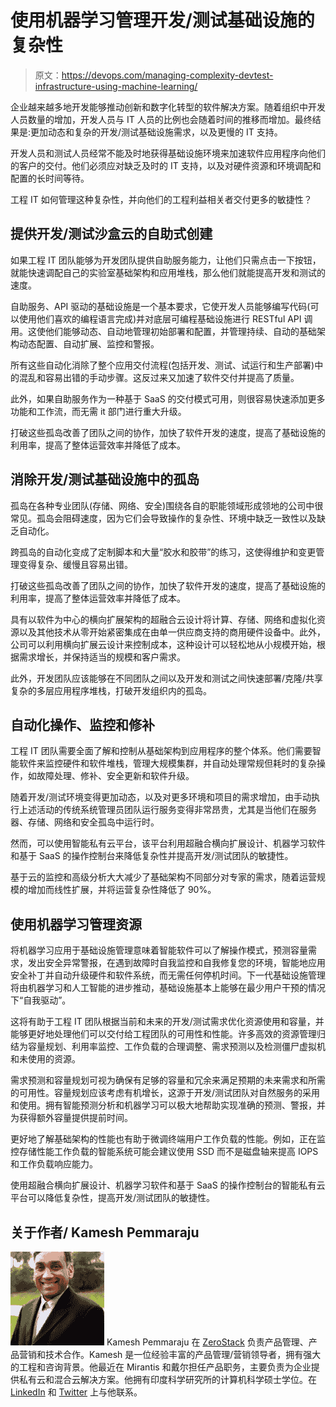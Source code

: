 # 使用机器学习管理开发/测试基础设施的复杂性

> 原文：<https://devops.com/managing-complexity-devtest-infrastructure-using-machine-learning/>

企业越来越多地开发能够推动创新和数字化转型的软件解决方案。随着组织中开发人员数量的增加，开发人员与 IT 人员的比例也会随着时间的推移而增加。最终结果是:更加动态和复杂的开发/测试基础设施需求，以及更慢的 IT 支持。

开发人员和测试人员经常不能及时地获得基础设施环境来加速软件应用程序向他们的客户的交付。他们必须应对缺乏及时的 IT 支持，以及对硬件资源和环境调配和配置的长时间等待。

工程 IT 如何管理这种复杂性，并向他们的工程利益相关者交付更多的敏捷性？

## **提供开发/测试沙盒云的自助式创建**

如果工程 IT 团队能够为开发团队提供自助服务能力，让他们只需点击一下按钮，就能快速调配自己的实验室基础架构和应用堆栈，那么他们就能提高开发和测试的速度。

自助服务、API 驱动的基础设施是一个基本要求，它使开发人员能够编写代码(可以使用他们喜欢的编程语言完成)并对底层可编程基础设施进行 RESTful API 调用。这使他们能够动态、自动地管理初始部署和配置，并管理持续、自动的基础架构动态配置、自动扩展、监控和警报。

所有这些自动化消除了整个应用交付流程(包括开发、测试、试运行和生产部署)中的混乱和容易出错的手动步骤。这反过来又加速了软件交付并提高了质量。

此外，如果自助服务作为一种基于 SaaS 的交付模式可用，则很容易快速添加更多功能和工作流，而无需 it 部门进行重大升级。

打破这些孤岛改善了团队之间的协作，加快了软件开发的速度，提高了基础设施的利用率，提高了整体运营效率并降低了成本。

## **消除开发/测试基础设施中的孤岛**

孤岛在各种专业团队(存储、网络、安全)围绕各自的职能领域形成领地的公司中很常见。孤岛会阻碍速度，因为它们会导致操作的复杂性、环境中缺乏一致性以及缺乏自动化。

跨孤岛的自动化变成了定制脚本和大量“胶水和胶带”的练习，这使得维护和变更管理变得复杂、缓慢且容易出错。

打破这些孤岛改善了团队之间的协作，加快了软件开发的速度，提高了基础设施的利用率，提高了整体运营效率并降低了成本。

具有以软件为中心的横向扩展架构的超融合云设计将计算、存储、网络和虚拟化资源以及其他技术从零开始紧密集成在由单一供应商支持的商用硬件设备中。此外，公司可以利用横向扩展云设计来控制成本，这种设计可以轻松地从小规模开始，根据需求增长，并保持适当的规模和客户需求。

此外，开发团队应该能够在不同团队之间以及开发和测试之间快速部署/克隆/共享复杂的多层应用程序堆栈，打破开发组织内的孤岛。

## **自动化操作、监控和修补**

工程 IT 团队需要全面了解和控制从基础架构到应用程序的整个体系。他们需要智能软件来监控硬件和软件堆栈，管理大规模集群，并自动处理常规但耗时的复杂操作，如故障处理、修补、安全更新和软件升级。

随着开发/测试环境变得更加动态，以及对更多环境和项目的需求增加，由手动执行上述活动的传统系统管理员团队运行服务变得非常昂贵，尤其是当他们在服务器、存储、网络和安全孤岛中运行时。

然而，可以使用智能私有云平台，该平台利用超融合横向扩展设计、机器学习软件和基于 SaaS 的操作控制台来降低复杂性并提高开发/测试团队的敏捷性。

基于云的监控和高级分析大大减少了基础架构不同部分对专家的需求，随着运营规模的增加而线性扩展，并将运营复杂性降低了 90%。

## **使用机器学习管理资源**

将机器学习应用于基础设施管理意味着智能软件可以了解操作模式，预测容量需求，发出安全异常警报，在遇到故障时自我监控和自我修复您的环境，智能地应用安全补丁并自动升级硬件和软件系统，而无需任何停机时间。下一代基础设施管理将由机器学习和人工智能的进步推动，基础设施基本上能够在最少用户干预的情况下“自我驱动”。

这将有助于工程 IT 团队根据当前和未来的开发/测试需求优化资源使用和容量，并能够更好地处理他们可以交付给工程团队的可用性和性能。许多高效的资源管理归结为容量规划、利用率监控、工作负载的合理调整、需求预测以及检测僵尸虚拟机和未使用的资源。

需求预测和容量规划可视为确保有足够的容量和冗余来满足预期的未来需求和所需的可用性。容量规划应该考虑有机增长，这源于开发/测试团队对自然服务的采用和使用。拥有智能预测分析和机器学习可以极大地帮助实现准确的预测、警报，并为获得额外容量提供提前时间。

更好地了解基础架构的性能也有助于微调终端用户工作负载的性能。例如，正在监控存储性能工作负载的智能系统可能会建议使用 SSD 而不是磁盘轴来提高 IOPS 和工作负载响应能力。

使用超融合横向扩展设计、机器学习软件和基于 SaaS 的操作控制台的智能私有云平台可以降低复杂性，提高开发/测试团队的敏捷性。

## 关于作者/ Kamesh Pemmaraju

![](img/b3bc115062f1a030733943acf1c057b3.png) Kamesh Pemmaraju 在 [ZeroStack](https://www.zerostack.com/) 负责产品管理、产品营销和技术合作。Kamesh 是一位经验丰富的产品管理/营销领导者，拥有强大的工程和咨询背景。他最近在 Mirantis 和戴尔担任产品职务，主要负责为企业提供私有云和混合云解决方案。他拥有印度科学研究所的计算机科学硕士学位。在 [LinkedIn](https://www.linkedin.com/in/kpemmaraju/) 和 [Twitter](https://www.twitter.com/kpemmaraju) 上与他联系。